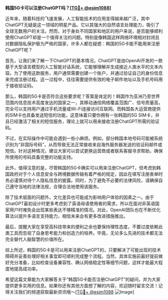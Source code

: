 **韩国5G卡可以注册ChatGPT吗？[[TG💪+ @esim1088](https://t.me/s/esim1088)]**

近年来，随着科技的飞速发展，人工智能技术的应用变得越来越广泛，其中ChatGPT无疑是这一领域的明星产品。它以其强大的自然语言处理能力，吸引了全球无数用户的关注。然而，对于身处不同国家和地区的用户来说，是否能够顺利使用ChatGPT却是一个值得关注的问题。特别是像韩国这样网络环境相对封闭且对数据隐私保护极为严格的国家，许多人都在疑惑：韩国的5G卡能不能用来注册ChatGPT呢？

首先，让我们来了解一下ChatGPT的基本情况。ChatGPT是由OpenAI开发的一款基于大型语言模型的人工智能对话系统，它能够理解并生成接近人类水平的文本内容。为了使用这款服务，用户通常需要创建一个账户，并通过验证自己的身份信息来完成注册过程。这一过程中，往往需要提供有效的电子邮件地址以及手机号码用于接收验证码。

那么，韩国的5G卡是否符合这些要求呢？答案是肯定的！韩国作为亚洲乃至世界范围内信息技术高度发达的国家之一，其移动通信网络覆盖范围广、信号质量高，完全可以支持用户通过手机流量或Wi-Fi连接访问互联网。而韩国各大运营商提供的SIM卡也具备发送短信的功能，这意味着只要你拥有一张韩国的5G SIM卡，并且已经激活了相关的短信服务，理论上就可以用来接收注册ChatGPT所需的验证码。

不过，在实际操作中可能会遇到一些小麻烦。例如，部分韩国本地号码可能被系统识别为“非国际号码”，从而导致无法正常接收来自海外服务器发送的验证码邮件或短信。针对这种情况，建议大家可以尝试更换运营商或者联系客服寻求帮助，确保所使用的号码具备完整的功能支持。

此外，值得注意的是，尽管韩国的5G卡确实可以用来注册ChatGPT，但考虑到韩国政府对于个人信息安全与跨境数据传输有着严格的规定，因此在填写注册表单时务必谨慎对待个人隐私信息的披露。同时，为了避免不必要的法律风险，请确保自己遵守当地的法律法规，合理合法地使用该服务。

除了技术层面的问题外，文化差异也可能成为影响用户体验的因素之一。由于ChatGPT最初设计时更多考虑到了英语母语使用者的需求，所以在面对非英语国家用户时难免会出现某些表达不够精准的情况。对此，OpenAI团队也在不断优化算法以提升多语言支持能力，相信未来会有更多改进措施推出。

最后，提醒大家在享受高科技带来的便利之余也要保持理性态度，不要过度依赖此类工具而忽视了自身思考能力和创造力的培养。毕竟，无论多么先进的技术都无法完全替代人脑智慧的价值所在。

综上所述，韩国的5G卡是可以用来注册ChatGPT的，只要解决了可能出现的技术障碍并妥善处理好相关事宜即可顺利完成整个流程。当然，具体实施前最好提前做好充分准备，比如检查设备兼容性、确认网络稳定性等细节问题，这样才能最大程度地提高成功率。

希望这篇文章能为大家解答关于“韩国5G卡能否注册ChatGPT”的疑问，并为大家提供更多实用的信息。如果你还有其他方面想了解的内容，欢迎随时留言交流！记得关注我们的频道获取最新资讯哦～[[TG💪+ @esim1088](https://t.me/s/esim1088) ![Image](https://i.postimg.cc/4NQfJmqS/Snipaste-2025-05-13-00-14-12.png)]